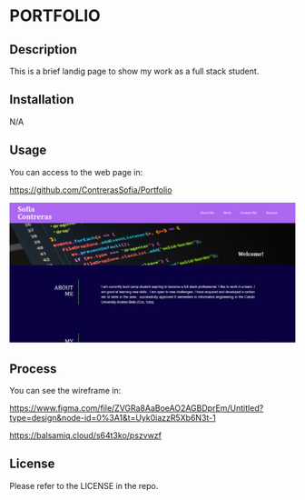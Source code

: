 # PORTFOLIO

## Description

This is a brief landig page to show my work as a full stack student.

## Installation

N/A

## Usage

You can access to the web page in: 

https://github.com/ContrerasSofia/Portfolio

   ![ScreenShot!](/assets/images/screenShot.png "ScreenShot")

## Process

You can see the wireframe in:

https://www.figma.com/file/ZVGRa8AaBoeAO2AGBDprEm/Untitled?type=design&node-id=0%3A1&t=Uyk0iazzR5Xb6N3t-1

https://balsamiq.cloud/s64t3ko/pszvwzf

## License

Please refer to the LICENSE in the repo.